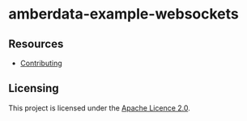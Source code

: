 # amberdata-example-websockets

## Resources

- [Contributing](./CONTRIBUTING.md)

## Licensing

This project is licensed under the [Apache Licence 2.0](./LICENSE).
